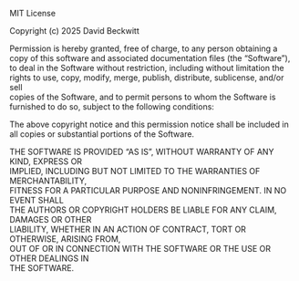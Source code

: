 MIT License

Copyright (c) 2025 David Beckwitt

Permission is hereby granted, free of charge, to any person obtaining a copy
of this software and associated documentation files (the “Software”), to deal
in the Software without restriction, including without limitation the rights
to use, copy, modify, merge, publish, distribute, sublicense, and/or sell    
copies of the Software, and to permit persons to whom the Software is        
furnished to do so, subject to the following conditions:

The above copyright notice and this permission notice shall be included in     
all copies or substantial portions of the Software.

THE SOFTWARE IS PROVIDED “AS IS”, WITHOUT WARRANTY OF ANY KIND, EXPRESS OR     
IMPLIED, INCLUDING BUT NOT LIMITED TO THE WARRANTIES OF MERCHANTABILITY,       
FITNESS FOR A PARTICULAR PURPOSE AND NONINFRINGEMENT. IN NO EVENT SHALL       
THE AUTHORS OR COPYRIGHT HOLDERS BE LIABLE FOR ANY CLAIM, DAMAGES OR OTHER    
LIABILITY, WHETHER IN AN ACTION OF CONTRACT, TORT OR OTHERWISE, ARISING FROM,  
OUT OF OR IN CONNECTION WITH THE SOFTWARE OR THE USE OR OTHER DEALINGS IN      
THE SOFTWARE.
